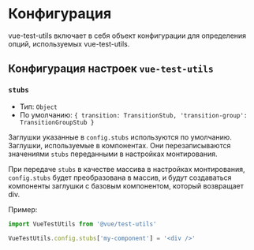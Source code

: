 # Конфигурация

vue-test-utils включает в себя объект конфигурации для определения опций, используемых vue-test-utils.

## Конфигурация настроек `vue-test-utils`

### `stubs`

- Тип: `Object`
- По умолчанию: `{
  transition: TransitionStub,
  'transition-group': TransitionGroupStub
}`

Заглушки указанные в `config.stubs` используются по умолчанию.
Заглушки, используемые в компонентах. Они перезаписываются значениями `stubs` переданными в настройках монтирования.

При передаче `stubs` в качестве массива в настройках монтирования, `config.stubs` будет преобразована в массив, и будут создаваться компоненты заглушки с базовым компонентом, который возвращает div.

Пример:

```js
import VueTestUtils from '@vue/test-utils'

VueTestUtils.config.stubs['my-component'] = '<div />'
```